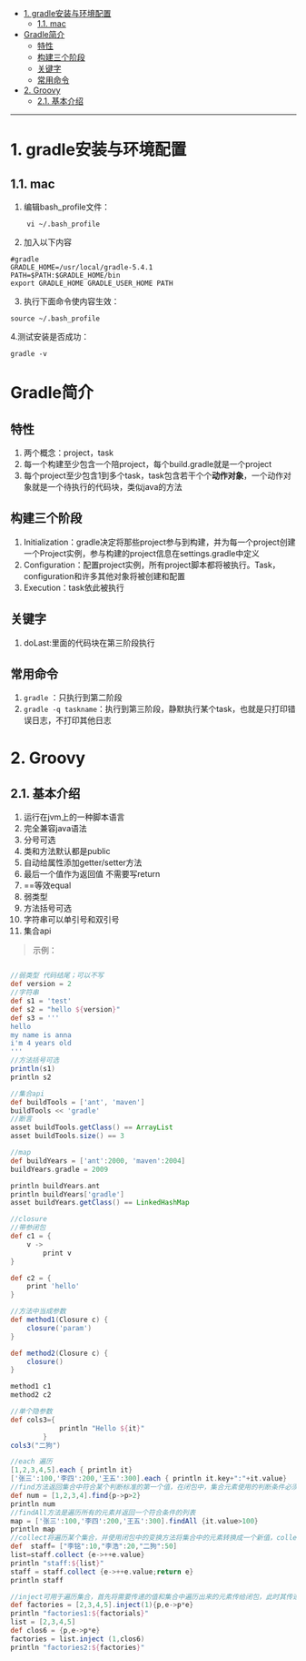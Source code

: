 
- [1. gradle安装与环境配置](#1-gradle安装与环境配置)
	- [1.1. mac](#11-mac)
- [Gradle简介](#gradle简介)
	- [特性](#特性)
	- [构建三个阶段](#构建三个阶段)
	- [关键字](#关键字)
	- [常用命令](#常用命令)
- [2. Groovy](#2-groovy)
	- [2.1. 基本介绍](#21-基本介绍)


------------


# 1. gradle安装与环境配置

## 1.1. mac

1. 编辑bash_profile文件：
```shell
	vi ~/.bash_profile
```
2. 加入以下内容
```shell
#gradle
GRADLE_HOME=/usr/local/gradle-5.4.1
PATH=$PATH:$GRADLE_HOME/bin
export GRADLE_HOME GRADLE_USER_HOME PATH
```
3. 执行下面命令使内容生效：
```shell
source ~/.bash_profile
```
4.测试安装是否成功：
```shell
gradle -v
```

# Gradle简介
## 特性
1. 两个概念：project，task
2. 每一个构建至少包含一个陪project，每个build.gradle就是一个project
3. 每个project至少包含1到多个task，task包含若干个个**动作对象**，一个动作对象就是一个待执行的代码块，类似java的方法
## 构建三个阶段
1. Initialization：gradle决定将那些project参与到构建，并为每一个project创建一个Project实例，参与构建的project信息在settings.gradle中定义
2. Configuration：配置project实例，所有project脚本都将被执行。Task，configuration和许多其他对象将被创建和配置
3. Execution：task依此被执行
## 关键字
1. doLast:里面的代码块在第三阶段执行

## 常用命令
1. `gradle` ：只执行到第二阶段
2. `gradle -q taskname`：执行到第三阶段，静默执行某个task，也就是只打印错误日志，不打印其他日志



# 2. Groovy

## 2.1. 基本介绍

1. 运行在jvm上的一种脚本语言
2. 完全兼容java语法
3. 分号可选
4. 类和方法默认都是public
5. 自动给属性添加getter/setter方法
6. 最后一个值作为返回值 不需要写return
7. ==等效equal
8. 弱类型
9. 方法括号可选
10. 字符串可以单引号和双引号
11. 集合api
>示例：
```groovy

//弱类型 代码结尾；可以不写
def version = 2
//字符串
def s1 = 'test'
def s2 = "hello ${version}"
def s3 = '''
hello
my name is anna
i'm 4 years old
'''
//方法括号可选
println(s1)
println s2

//集合api
def buildTools = ['ant', 'maven']
buildTools << 'gradle'
//断言
asset buildTools.getClass() == ArrayList
asset buildTools.size() == 3

//map
def buildYears = ['ant':2000, 'maven':2004]
buildYears.gradle = 2009

println buildYears.ant
println buildYears['gradle']
asset buildYears.getClass() == LinkedHashMap

//closure
//带参闭包
def c1 = {
	v ->
		print v
}

def c2 = {
	print 'hello'
}

//方法中当成参数
def method1(Closure c) {
	closure('param')
}

def method2(Closure c) {
	closure()
}

method1 c1
method2 c2

//单个隐参数
def cols3={
            println "Hello ${it}"
        }
cols3("二狗")

//each 遍历
[1,2,3,4,5].each { println it}
['张三':100,'李四':200,'王五':300].each { println it.key+":"+it.value}
//find方法返回集合中符合某个判断标准的第一个值，在闭包中，集合元素使用的判断条件必须是bool表达式
def num = [1,2,3,4].find{p->p>2}
println num
//findAll方法是遍历所有的元素并返回一个符合条件的列表
map = ['张三':100,'李四':200,'王五':300].findAll {it.value>100}
println map
//collect将遍历某个集合，并使用闭包中的变换方法将集合中的元素转换成一个新值，collect方法返回的是由转换后的值所组成的列表
def  staff= ["李铭":10,"李浩":20,"二狗":50]
list=staff.collect {e->++e.value}
println "staff:${list}"
staff = staff.collect {e->++e.value;return e}
println staff

//inject可用于遍历集合，首先将需要传递的值和集合中遍历出来的元素传给闭包，此时其传递的值将作为一个处理结果然后在和下一个集合元素一起传给闭包，依次类推
def factories = [2,3,4,5].inject(1){p,e->p*e}
println "factories1:${factorials}"
list = [2,3,4,5]
def clos6 = {p,e->p*e}
factories = list.inject (1,clos6)
println "factories2:${factories}"

```



